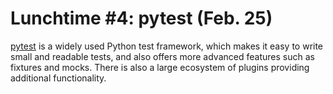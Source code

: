 # Lunchtime #4: pytest (Feb. 25)

[pytest](https://docs.pytest.org/) is a widely used Python test framework,
which makes it easy to write small and readable tests,
and also offers more advanced features such as fixtures and mocks.
There is also a large ecosystem of plugins providing additional functionality.